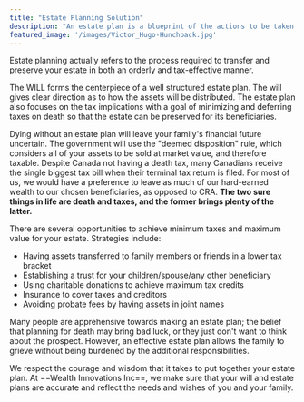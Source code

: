 ```yaml
---
title: "Estate Planning Solution"
description: "An estate plan is a blueprint of the actions to be taken when you die."
featured_image: '/images/Victor_Hugo-Hunchback.jpg'
---
```

Estate planning actually refers to the process required to transfer and preserve your estate in both an orderly and tax-effective manner.

The WILL forms the centerpiece of a well structured estate plan.  The will gives clear direction as to how the assets will be distributed.  The estate plan also focuses on the tax implications with a goal of minimizing and deferring taxes on death so that the estate can be preserved for its beneficiaries.

Dying without an estate plan will leave your family's financial future uncertain. The government will use the "deemed disposition" rule, which considers all of your assets to be sold at market value, and therefore taxable.  Despite Canada not having a death tax, many Canadians receive the single biggest tax bill when their terminal tax return is filed.  For most of us, we would have a preference to leave as much of our hard-earned wealth to our chosen beneficiaries, as opposed to CRA.  **The two sure things in life are death and taxes, and the former brings plenty of the latter.**

There are several opportunities to achieve minimum taxes and maximum value for your estate.  Strategies include:

- Having assets transferred to family members or friends in a lower tax bracket
- Establishing a trust for your children/spouse/any other beneficiary
- Using charitable donations to achieve maximum tax credits
- Insurance to cover taxes and creditors
- Avoiding probate fees by having assets in joint names

Many people are apprehensive towards making an estate plan; the belief that planning for death may bring bad luck, or they just don't want to think about the prospect.  However, an effective estate plan allows the family to grieve without being burdened by the additional responsibilities.

We respect the courage and wisdom that it takes to put together your estate plan. At ==Wealth Innovations Inc==, we make sure that your will and estate plans are accurate and reflect the needs and wishes of you and your family.
